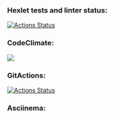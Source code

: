 ### Hexlet tests and linter status:
[![Actions Status](https://github.com/Elena-Mikitenko/python-project-lvl1/workflows/hexlet-check/badge.svg)](https://github.com/Elena-Mikitenko/python-project-lvl1/actions)
### CodeClimate:
<a href="https://codeclimate.com/github/Elena-Mikitenko/python-project-lvl1/maintainability"><img src="https://api.codeclimate.com/v1/badges/5d46d34541357cd4d8b8/maintainability" /></a>
### GitActions:
[![Actions Status](https://github.com/Elena-Mikitenko/python-project-lvl1/actions/workflows/my_linter.yml/badge.svg)](https://github.com/Elena-Mikitenko/python-project-lvl1/actions)
### Asciinema:
<a href="https://asciinema.org/a/in57ct5HYxfff0RKxPoqIQnYI">
